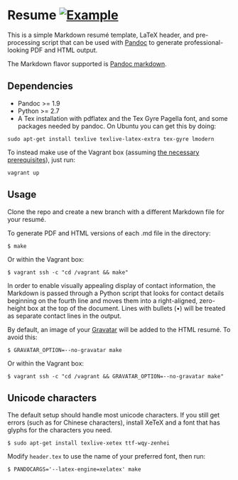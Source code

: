 # Resume [![Example](https://img.shields.io/badge/example-pdf-green.svg)](https://github.com/mwhite/resume/raw/master/resume.pdf)

This is a simple Markdown resumé template, LaTeX header, and pre-processing
script that can be used with [Pandoc](http://johnmacfarlane.net/pandoc/) to generate
professional-looking PDF and HTML output.

The Markdown flavor supported is
[Pandoc markdown](http://johnmacfarlane.net/pandoc/README.html#pandocs-markdown).

## Dependencies

* Pandoc >= 1.9 
* Python >= 2.7
* A Tex installation with pdflatex and the Tex Gyre Pagella font, and some
  packages needed by pandoc.  On Ubuntu you can get this by doing:

```
sudo apt-get install texlive texlive-latex-extra tex-gyre lmodern
```

To instead make use of the Vagrant box (assuming [the necessary prerequisites](https://www.vagrantup.com/docs/getting-started/)), just run:

```
vagrant up
```

## Usage

Clone the repo and create a new branch with a different Markdown file for your
resumé.

To generate PDF and HTML versions of each .md file in the directory:

    $ make

Or within the Vagrant box:

    $ vagrant ssh -c "cd /vagrant && make"

In order to enable visually appealing display of contact information, the
Markdown is passed through a Python script that looks for contact details
beginning on the fourth line and moves them into a right-aligned, zero-height
box at the top of the document.  Lines with bullets (•) will be treated as
separate contact lines in the output.

By default, an image of your [Gravatar](http://www.gravatar.com) will be added
to the HTML resumé.  To avoid this:

    $ GRAVATAR_OPTION=--no-gravatar make

Or within the Vagrant box:

    $ vagrant ssh -c "cd /vagrant && GRAVATAR_OPTION=--no-gravatar make"

## Unicode characters

The default setup should handle most unicode characters.  If you still get
errors (such as for Chinese characters), install XeTeX and a font that has
glyphs for the characters you need.

    $ sudo apt-get install texlive-xetex ttf-wqy-zenhei

Modify `header.tex` to use the name of your preferred font, then run:

    $ PANDOCARGS='--latex-engine=xelatex' make
